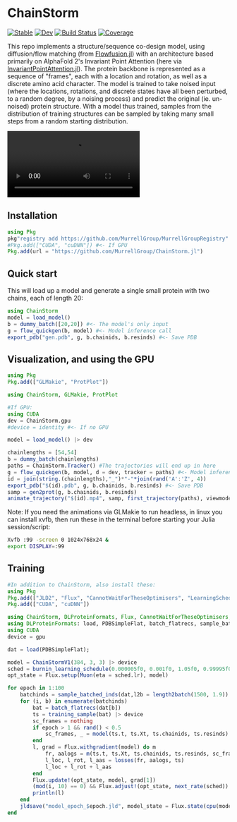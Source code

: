 # ChainStorm

[![Stable](https://img.shields.io/badge/docs-stable-blue.svg)](https://MurrellGroup.github.io/ChainStorm.jl/stable/)
[![Dev](https://img.shields.io/badge/docs-dev-blue.svg)](https://MurrellGroup.github.io/ChainStorm.jl/dev/)
[![Build Status](https://github.com/MurrellGroup/ChainStorm.jl/actions/workflows/CI.yml/badge.svg?branch=main)](https://github.com/MurrellGroup/ChainStorm.jl/actions/workflows/CI.yml?query=branch%3Amain)
[![Coverage](https://codecov.io/gh/MurrellGroup/ChainStorm.jl/branch/main/graph/badge.svg)](https://codecov.io/gh/MurrellGroup/ChainStorm.jl)


This repo implements a structure/sequence co-design model, using diffusion/flow matching (from [Flowfusion.jl](https://github.com/MurrellGroup/Flowfusion.jl)) with an architecture based primarily on AlphaFold 2's Invariant Point Attention (here via [InvariantPointAttention.jl](https://github.com/MurrellGroup/InvariantPointAttention.jl)). The protein backbone is represented as a sequence of "frames", each with a location and rotation, as well as a discrete amino acid character. The model is trained to take noised input (where the locations, rotations, and discrete states have all been perturbed, to a random degree, by a noising process) and predict the original (ie. un-noised) protein structure. With a model thus trained, samples from the distribution of training structures can be sampled by taking many small steps from a random starting distribution.

<video src="https://github.com/user-attachments/assets/4cef2445-d4e6-4d6c-9e50-1b99f79bb9a4" controls></video>

## Installation

```julia
using Pkg
pkg"registry add https://github.com/MurrellGroup/MurrellGroupRegistry"
#Pkg.add(["CUDA", "cuDNN"]) #<- If GPU
Pkg.add(url = "https://github.com/MurrellGroup/ChainStorm.jl")
```

## Quick start

This will load up a model and generate a single small protein with two chains, each of length 20:

```julia
using ChainStorm
model = load_model()
b = dummy_batch([20,20]) #<- The model's only input
g = flow_quickgen(b, model) #<- Model inference call
export_pdb("gen.pdb", g, b.chainids, b.resinds) #<- Save PDB
```

## Visualization, and using the GPU

```julia
using Pkg
Pkg.add(["GLMakie", "ProtPlot"])

using ChainStorm, GLMakie, ProtPlot

#If GPU:
using CUDA
dev = ChainStorm.gpu
#device = identity #<- If no GPU

model = load_model() |> dev

chainlengths = [54,54]
b = dummy_batch(chainlengths)
paths = ChainStorm.Tracker() #The trajectories will end up in here
g = flow_quickgen(b, model, d = dev, tracker = paths) #<- Model inference call
id = join(string.(chainlengths),"_")*"-"*join(rand('A':'Z', 4))
export_pdb("$(id).pdb", g, b.chainids, b.resinds) #<- Save PDB
samp = gen2prot(g, b.chainids, b.resinds)
animate_trajectory("$(id).mp4", samp, first_trajectory(paths), viewmode = :fit) #<- Animate design process
```

Note: If you need the animations via GLMakie to run headless, in linux you can install xvfb, then run these in the terminal before starting your Julia session/script:
```bash
Xvfb :99 -screen 0 1024x768x24 &
export DISPLAY=:99
```

## Training

```julia
#In addition to ChainStorm, also install these:
using Pkg
Pkg.add(["JLD2", "Flux", "CannotWaitForTheseOptimisers", "LearningSchedules", "DLProteinFormats"])
Pkg.add(["CUDA", "cuDNN"])

using ChainStorm, DLProteinFormats, Flux, CannotWaitForTheseOptimisers, LearningSchedules, JLD2
using DLProteinFormats: load, PDBSimpleFlat, batch_flatrecs, sample_batched_inds, length2batch
using CUDA
device = gpu

dat = load(PDBSimpleFlat);

model = ChainStormV1(384, 3, 3) |> device
sched = burnin_learning_schedule(0.000005f0, 0.001f0, 1.05f0, 0.99995f0)
opt_state = Flux.setup(Muon(eta = sched.lr), model)

for epoch in 1:100
    batchinds = sample_batched_inds(dat,l2b = length2batch(1500, 1.9))
    for (i, b) in enumerate(batchinds)
        bat = batch_flatrecs(dat[b])
        ts = training_sample(bat) |> device
        sc_frames = nothing
        if epoch > 1 && rand() < 0.5
            sc_frames, _ = model(ts.t, ts.Xt, ts.chainids, ts.resinds)
        end
        l, grad = Flux.withgradient(model) do m
            fr, aalogs = m(ts.t, ts.Xt, ts.chainids, ts.resinds, sc_frames = sc_frames)
            l_loc, l_rot, l_aas = losses(fr, aalogs, ts)
            l_loc + l_rot + l_aas
        end
        Flux.update!(opt_state, model, grad[1])
        (mod(i, 10) == 0) && Flux.adjust!(opt_state, next_rate(sched))
        println(l)
    end
    jldsave("model_epoch_$epoch.jld", model_state = Flux.state(cpu(model)), opt_state=cpu(opt_state))
end
```